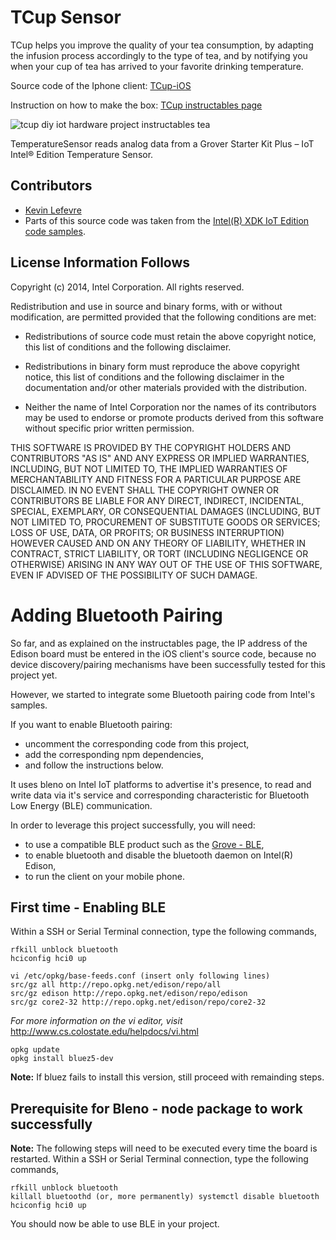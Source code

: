 TCup Sensor
===========

TCup helps you improve the quality of your tea consumption, by adapting the infusion process accordingly to the type of tea, and by notifying you when your cup of tea has arrived to your favorite drinking temperature.

Source code of the Iphone client: [TCup-iOS](https://github.com/klefevre/TCup-iOS)

Instruction on how to make the box: [TCup instructables page](http://www.instructables.com/id/Intel-IoT-Roadshow-Paris-tCup/)

![tcup diy iot hardware project instructables tea](http://cdn.instructables.com/F4G/QF8M/IEIDCSTR/F4GQF8MIEIDCSTR.MEDIUM.jpg)

TemperatureSensor reads analog data from a Grover Starter Kit Plus – IoT Intel® Edition Temperature Sensor.

Contributors
------------

- [Kevin Lefevre](https://github.com/klefevre)
- Parts of this source code was taken from the [Intel(R) XDK IoT Edition](https://software.intel.com/en-us/html5/xdk-iot) [code samples](https://software.intel.com/en-us/html5/articles/iot-local-temperature-nodejs-and-html5-samples).

License Information Follows
---------------------------
Copyright (c) 2014, Intel Corporation. All rights reserved.

Redistribution and use in source and binary forms, with or without modification, 
are permitted provided that the following conditions are met:

- Redistributions of source code must retain the above copyright notice, 
  this list of conditions and the following disclaimer.

- Redistributions in binary form must reproduce the above copyright notice, 
  this list of conditions and the following disclaimer in the documentation 
  and/or other materials provided with the distribution.

- Neither the name of Intel Corporation nor the names of its contributors 
  may be used to endorse or promote products derived from this software 
  without specific prior written permission.

THIS SOFTWARE IS PROVIDED BY THE COPYRIGHT HOLDERS AND CONTRIBUTORS "AS IS" 
AND ANY EXPRESS OR IMPLIED WARRANTIES, INCLUDING, BUT NOT LIMITED TO, 
THE IMPLIED WARRANTIES OF MERCHANTABILITY AND FITNESS FOR A PARTICULAR PURPOSE 
ARE DISCLAIMED. IN NO EVENT SHALL THE COPYRIGHT OWNER OR CONTRIBUTORS BE 
LIABLE FOR ANY DIRECT, INDIRECT, INCIDENTAL, SPECIAL, EXEMPLARY, OR 
CONSEQUENTIAL DAMAGES (INCLUDING, BUT NOT LIMITED TO, PROCUREMENT OF SUBSTITUTE 
GOODS OR SERVICES; LOSS OF USE, DATA, OR PROFITS; OR BUSINESS INTERRUPTION) 
HOWEVER CAUSED AND ON ANY THEORY OF LIABILITY, WHETHER IN CONTRACT, STRICT 
LIABILITY, OR TORT (INCLUDING NEGLIGENCE OR OTHERWISE) ARISING IN ANY WAY OUT 
OF THE USE OF THIS SOFTWARE, EVEN IF ADVISED OF THE POSSIBILITY OF SUCH DAMAGE.

Adding Bluetooth Pairing
========================

So far, and as explained on the instructables page, the IP address of the Edison board must be entered in the iOS client's source code, because no device discovery/pairing mechanisms have been successfully tested for this project yet.

However, we started to integrate some Bluetooth pairing code from Intel's samples.

If you want to enable Bluetooth pairing:
- uncomment the corresponding code from this project,
- add the corresponding npm dependencies,
- and follow the instructions below.

It uses bleno on Intel IoT platforms to advertise it's presence, to read and write data via it's service and corresponding characteristic for Bluetooth Low Energy (BLE) communication.

In order to leverage this project successfully, you will need:

- to use a compatible BLE product such as the [Grove - BLE](http://www.seeedstudio.com/depot/Grove-BLE-p-1929.html),
- to enable bluetooth and disable the bluetooth daemon on Intel(R) Edison,
- to run the client on your mobile phone.

First time - Enabling BLE
-------------------------

Within a SSH or Serial Terminal connection, type the following commands,
```
rfkill unblock bluetooth 
hciconfig hci0 up

vi /etc/opkg/base-feeds.conf (insert only following lines) 
src/gz all http://repo.opkg.net/edison/repo/all 
src/gz edison http://repo.opkg.net/edison/repo/edison 
src/gz core2-32 http://repo.opkg.net/edison/repo/core2-32
```
*For more information on the vi editor, visit* http://www.cs.colostate.edu/helpdocs/vi.html

```
opkg update 
opkg install bluez5-dev
```

**Note:** If bluez fails to install this version, still proceed with remainding steps.

Prerequisite for Bleno - node package to work successfully
----------------------------------------------------------

**Note:** The following steps will need to be executed every time the board is restarted.
Within a SSH or Serial Terminal connection, type the following commands,
```
rfkill unblock bluetooth 
killall bluetoothd (or, more permanently) systemctl disable bluetooth 
hciconfig hci0 up 
```

You should now be able to use BLE in your project.

